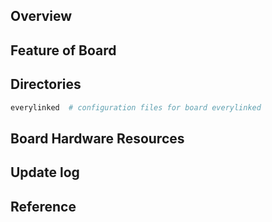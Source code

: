 ## Overview

## Feature of Board

## Directories

```sh
everylinked  # configuration files for board everylinked
```

## Board Hardware Resources

## Update log

## Reference

